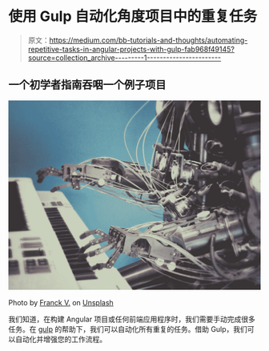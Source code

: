 # 使用 Gulp 自动化角度项目中的重复任务

> 原文：<https://medium.com/bb-tutorials-and-thoughts/automating-repetitive-tasks-in-angular-projects-with-gulp-fab968f49145?source=collection_archive---------1----------------------->

## 一个初学者指南吞咽一个例子项目

![](img/212418a409edb3e88671baab70370bb4.png)

Photo by [Franck V.](https://unsplash.com/@franckinjapan?utm_source=medium&utm_medium=referral) on [Unsplash](https://unsplash.com?utm_source=medium&utm_medium=referral)

我们知道，在构建 Angular 项目或任何前端应用程序时，我们需要手动完成很多任务。在 [gulp](https://gulpjs.com/) 的帮助下，我们可以自动化所有重复的任务。借助 Gulp，我们可以自动化并增强您的工作流程。